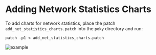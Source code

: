 # Adding Network Statistics Charts

To add charts for network statistics, place the patch `add_net_statistics_charts.patch` into the `poky` directory and run:

```shell
patch -p1 < add_net_statistics_charts.patch
```
![example](https://github.com/moevm/os_profiling/blob/677b66e07747cf31ec0b049d50f22f7ed68b0222/wiki/patches/images/bootchart.png)

